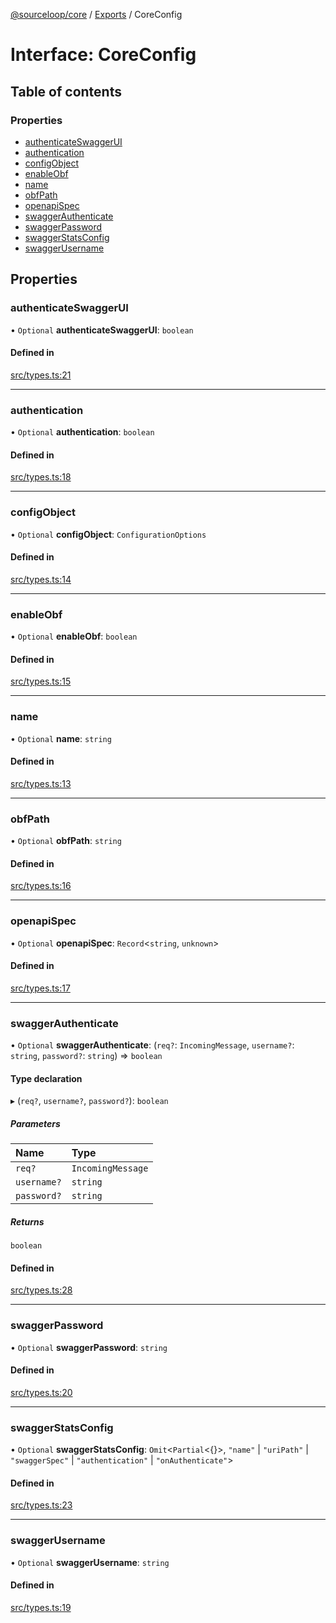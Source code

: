 [@sourceloop/core](../README.md) / [Exports](../modules.md) / CoreConfig

# Interface: CoreConfig

## Table of contents

### Properties

- [authenticateSwaggerUI](CoreConfig.md#authenticateswaggerui)
- [authentication](CoreConfig.md#authentication)
- [configObject](CoreConfig.md#configobject)
- [enableObf](CoreConfig.md#enableobf)
- [name](CoreConfig.md#name)
- [obfPath](CoreConfig.md#obfpath)
- [openapiSpec](CoreConfig.md#openapispec)
- [swaggerAuthenticate](CoreConfig.md#swaggerauthenticate)
- [swaggerPassword](CoreConfig.md#swaggerpassword)
- [swaggerStatsConfig](CoreConfig.md#swaggerstatsconfig)
- [swaggerUsername](CoreConfig.md#swaggerusername)

## Properties

### authenticateSwaggerUI

• `Optional` **authenticateSwaggerUI**: `boolean`

#### Defined in

[src/types.ts:21](https://github.com/codeweb05/repo1/blob/a4cf318/packages/core/src/types.ts#L21)

___

### authentication

• `Optional` **authentication**: `boolean`

#### Defined in

[src/types.ts:18](https://github.com/codeweb05/repo1/blob/a4cf318/packages/core/src/types.ts#L18)

___

### configObject

• `Optional` **configObject**: `ConfigurationOptions`

#### Defined in

[src/types.ts:14](https://github.com/codeweb05/repo1/blob/a4cf318/packages/core/src/types.ts#L14)

___

### enableObf

• `Optional` **enableObf**: `boolean`

#### Defined in

[src/types.ts:15](https://github.com/codeweb05/repo1/blob/a4cf318/packages/core/src/types.ts#L15)

___

### name

• `Optional` **name**: `string`

#### Defined in

[src/types.ts:13](https://github.com/codeweb05/repo1/blob/a4cf318/packages/core/src/types.ts#L13)

___

### obfPath

• `Optional` **obfPath**: `string`

#### Defined in

[src/types.ts:16](https://github.com/codeweb05/repo1/blob/a4cf318/packages/core/src/types.ts#L16)

___

### openapiSpec

• `Optional` **openapiSpec**: `Record`<`string`, `unknown`\>

#### Defined in

[src/types.ts:17](https://github.com/codeweb05/repo1/blob/a4cf318/packages/core/src/types.ts#L17)

___

### swaggerAuthenticate

• `Optional` **swaggerAuthenticate**: (`req?`: `IncomingMessage`, `username?`: `string`, `password?`: `string`) => `boolean`

#### Type declaration

▸ (`req?`, `username?`, `password?`): `boolean`

##### Parameters

| Name | Type |
| :------ | :------ |
| `req?` | `IncomingMessage` |
| `username?` | `string` |
| `password?` | `string` |

##### Returns

`boolean`

#### Defined in

[src/types.ts:28](https://github.com/codeweb05/repo1/blob/a4cf318/packages/core/src/types.ts#L28)

___

### swaggerPassword

• `Optional` **swaggerPassword**: `string`

#### Defined in

[src/types.ts:20](https://github.com/codeweb05/repo1/blob/a4cf318/packages/core/src/types.ts#L20)

___

### swaggerStatsConfig

• `Optional` **swaggerStatsConfig**: `Omit`<`Partial`<{}\>, ``"name"`` \| ``"uriPath"`` \| ``"swaggerSpec"`` \| ``"authentication"`` \| ``"onAuthenticate"``\>

#### Defined in

[src/types.ts:23](https://github.com/codeweb05/repo1/blob/a4cf318/packages/core/src/types.ts#L23)

___

### swaggerUsername

• `Optional` **swaggerUsername**: `string`

#### Defined in

[src/types.ts:19](https://github.com/codeweb05/repo1/blob/a4cf318/packages/core/src/types.ts#L19)
